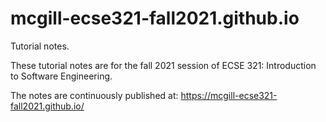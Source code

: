 # mcgill-ecse321-fall2021.github.io
Tutorial notes.

These tutorial notes are for the fall 2021 session of ECSE 321: Introduction to Software Engineering.

The notes are continuously published at: https://mcgill-ecse321-fall2021.github.io/
